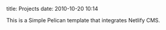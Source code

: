 title: Projects
date: 2010-10-20 10:14

This is a Simple Pelican template that integrates Netlify CMS.



 
